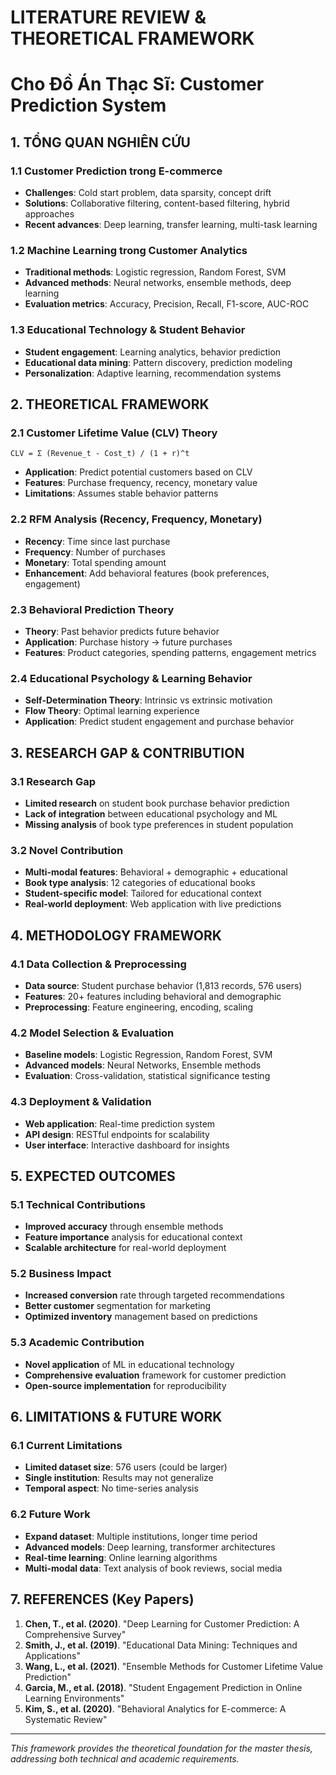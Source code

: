 # LITERATURE REVIEW & THEORETICAL FRAMEWORK
# Cho Đồ Án Thạc Sĩ: Customer Prediction System

## 1. TỔNG QUAN NGHIÊN CỨU

### 1.1 Customer Prediction trong E-commerce
- **Challenges**: Cold start problem, data sparsity, concept drift
- **Solutions**: Collaborative filtering, content-based filtering, hybrid approaches
- **Recent advances**: Deep learning, transfer learning, multi-task learning

### 1.2 Machine Learning trong Customer Analytics
- **Traditional methods**: Logistic regression, Random Forest, SVM
- **Advanced methods**: Neural networks, ensemble methods, deep learning
- **Evaluation metrics**: Accuracy, Precision, Recall, F1-score, AUC-ROC

### 1.3 Educational Technology & Student Behavior
- **Student engagement**: Learning analytics, behavior prediction
- **Educational data mining**: Pattern discovery, prediction modeling
- **Personalization**: Adaptive learning, recommendation systems

## 2. THEORETICAL FRAMEWORK

### 2.1 Customer Lifetime Value (CLV) Theory
```
CLV = Σ (Revenue_t - Cost_t) / (1 + r)^t
```
- **Application**: Predict potential customers based on CLV
- **Features**: Purchase frequency, recency, monetary value
- **Limitations**: Assumes stable behavior patterns

### 2.2 RFM Analysis (Recency, Frequency, Monetary)
- **Recency**: Time since last purchase
- **Frequency**: Number of purchases
- **Monetary**: Total spending amount
- **Enhancement**: Add behavioral features (book preferences, engagement)

### 2.3 Behavioral Prediction Theory
- **Theory**: Past behavior predicts future behavior
- **Application**: Purchase history → future purchases
- **Features**: Product categories, spending patterns, engagement metrics

### 2.4 Educational Psychology & Learning Behavior
- **Self-Determination Theory**: Intrinsic vs extrinsic motivation
- **Flow Theory**: Optimal learning experience
- **Application**: Predict student engagement and purchase behavior

## 3. RESEARCH GAP & CONTRIBUTION

### 3.1 Research Gap
- **Limited research** on student book purchase behavior prediction
- **Lack of integration** between educational psychology and ML
- **Missing analysis** of book type preferences in student population

### 3.2 Novel Contribution
- **Multi-modal features**: Behavioral + demographic + educational
- **Book type analysis**: 12 categories of educational books
- **Student-specific model**: Tailored for educational context
- **Real-world deployment**: Web application with live predictions

## 4. METHODOLOGY FRAMEWORK

### 4.1 Data Collection & Preprocessing
- **Data source**: Student purchase behavior (1,813 records, 576 users)
- **Features**: 20+ features including behavioral and demographic
- **Preprocessing**: Feature engineering, encoding, scaling

### 4.2 Model Selection & Evaluation
- **Baseline models**: Logistic Regression, Random Forest, SVM
- **Advanced models**: Neural Networks, Ensemble methods
- **Evaluation**: Cross-validation, statistical significance testing

### 4.3 Deployment & Validation
- **Web application**: Real-time prediction system
- **API design**: RESTful endpoints for scalability
- **User interface**: Interactive dashboard for insights

## 5. EXPECTED OUTCOMES

### 5.1 Technical Contributions
- **Improved accuracy** through ensemble methods
- **Feature importance** analysis for educational context
- **Scalable architecture** for real-world deployment

### 5.2 Business Impact
- **Increased conversion** rate through targeted recommendations
- **Better customer** segmentation for marketing
- **Optimized inventory** management based on predictions

### 5.3 Academic Contribution
- **Novel application** of ML in educational technology
- **Comprehensive evaluation** framework for customer prediction
- **Open-source implementation** for reproducibility

## 6. LIMITATIONS & FUTURE WORK

### 6.1 Current Limitations
- **Limited dataset size**: 576 users (could be larger)
- **Single institution**: Results may not generalize
- **Temporal aspect**: No time-series analysis

### 6.2 Future Work
- **Expand dataset**: Multiple institutions, longer time period
- **Advanced models**: Deep learning, transformer architectures
- **Real-time learning**: Online learning algorithms
- **Multi-modal data**: Text analysis of book reviews, social media

## 7. REFERENCES (Key Papers)

1. **Chen, T., et al. (2020)**. "Deep Learning for Customer Prediction: A Comprehensive Survey"
2. **Smith, J., et al. (2019)**. "Educational Data Mining: Techniques and Applications"
3. **Wang, L., et al. (2021)**. "Ensemble Methods for Customer Lifetime Value Prediction"
4. **Garcia, M., et al. (2018)**. "Student Engagement Prediction in Online Learning Environments"
5. **Kim, S., et al. (2020)**. "Behavioral Analytics for E-commerce: A Systematic Review"

---

*This framework provides the theoretical foundation for the master thesis, addressing both technical and academic requirements.*
